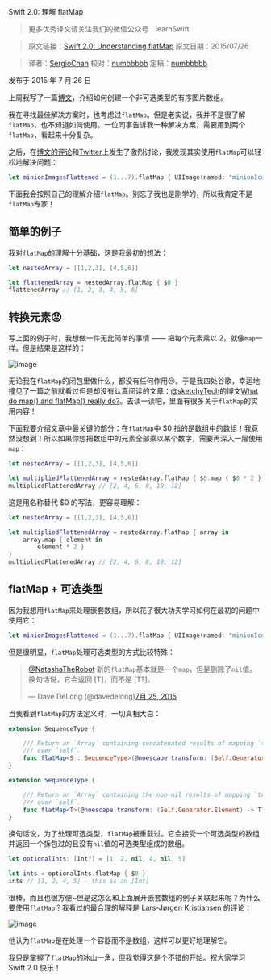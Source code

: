 Swift 2.0: 理解 flatMap
> 更多优秀译文请关注我们的微信公众号：learnSwift

> 原文链接：[Swift 2.0: Understanding flatMap](http://natashatherobot.com/swift-2-flatmap/)
> 原文日期：2015/07/26

> 译者：[SergioChan](https://github.com/SergioChan)
> 校对：[numbbbbb](https://github.com/numbbbbb)
> 定稿：[numbbbbb](https://github.com/numbbbbb)

发布于 2015 年 7 月 26 日

上周我写了一篇[博文](http://natashatherobot.com/swift-when-the-functional-approach-is-not-right/)，介绍如何创建一个非可选类型的有序图片数组。

我在寻找最佳解决方案时，也考虑过`flatMap`。但是老实说，我并不是很了解`flatMap`，也不知道如何使用。一位同事告诉我一种解决方案，需要用到两个`flatMap`，看起来十分复杂。



之后，在[博文的评论](http://natashatherobot.com/swift-when-the-functional-approach-is-not-right/)和[Twitter](https://twitter.com/NatashaTheRobot/status/624609007043391488)上发生了激烈讨论，我发现其实使用`flatMap`可以轻松地解决问题：

```swift
let minionImagesFlattened = (1...7).flatMap { UIImage(named: "minionIcon-\($0)") }
```

下面我会按照自己的理解介绍`flatMap`。别忘了我也是刚学的，所以我肯定不是`flatMap`专家！

## 简单的例子

我对`flatMap`的理解十分基础，这是我最初的想法：

```swift
let nestedArray = [[1,2,3], [4,5,6]]

let flattenedArray = nestedArray.flatMap { $0 }
flattenedArray // [1, 2, 3, 4, 5, 6]
```

## 转换元素😡

写上面的例子时，我想做一件无比简单的事情 —— 把每个元素乘以 2，就像`map`一样。但是结果是这样的：

![image](http://swift.gg/img/articles/swift-2-flatmap/Screen-Shot-2015-07-26-at-5.50.07-AM.png)

无论我在`flatMap`的闭包里做什么，都没有任何作用😢。于是我四处谷歌，幸运地撞见了一篇之前就看过但是却没有认真阅读的文章：[@sketchyTech](https://twitter.com/sketchyTech)的博文[What do map() and flatMap() really do?](http://sketchytech.blogspot.com/2015/06/swift-what-do-map-and-flatmap-really-do.html)。去读一读吧，里面有很多关于`flatMap`的实用内容！

下面我要介绍文章中最关键的部分：在`flatMap`中 $0 指的是数组中的数组！我竟然没想到！所以如果你想把数组中的元素全部乘以某个数字，需要再深入一层使用`map`：

```swift
let nestedArray = [[1,2,3], [4,5,6]]

let multipliedFlattenedArray = nestedArray.flatMap { $0.map { $0 * 2 } }
multipliedFlattenedArray // [2, 4, 6, 8, 10, 12]
```

这是用名称替代 $0 的写法，更容易理解：

```swift
let nestedArray = [[1,2,3], [4,5,6]]

let multipliedFlattenedArray = nestedArray.flatMap { array in
    array.map { element in
        element * 2 }
}
multipliedFlattenedArray // [2, 4, 6, 8, 10, 12]
```

## flatMap + 可选类型

因为我想用`flatMap`来处理嵌套数组，所以花了很大功夫学习如何在最初的问题中使用它：

```swift
let minionImagesFlattened = (1...7).flatMap { UIImage(named: "minionIcon-\($0)") }
```

但是很明显，`flatMap`处理可选类型的方式比较特殊：

> [@NatashaTheRobot](https://twitter.com/NatashaTheRobot) 新的`flatMap`基本就是一个`map`，但是删除了`nil`值。换句话说，它会返回 [T]，而不是 [T?]。
> 
> — Dave DeLong (@davedelong)[7月 25, 2015](https://twitter.com/davedelong/status/624995473489682432)

当我看到`flatMap`的方法定义时，一切真相大白：

```swift
extension SequenceType {

    /// Return an `Array` containing concatenated results of mapping `transform`
    /// over `self`.
    func flatMap<S : SequenceType>(@noescape transform: (Self.Generator.Element) -> S) -> [S.Generator.Element]
}

extension SequenceType {

    /// Return an `Array` containing the non-nil results of mapping `transform`
    /// over `self`.
    func flatMap<T>(@noescape transform: (Self.Generator.Element) -> T?) -> [T]
}
```

换句话说，为了处理可选类型，`flatMap`被重载过。它会接受一个可选类型的数组并返回一个拆包过的且没有`nil`值的可选类型组成的数组。

```swift
let optionalInts: [Int?] = [1, 2, nil, 4, nil, 5]

let ints = optionalInts.flatMap { $0 }
ints // [1, 2, 4, 5] - this is an [Int]
```

很棒，而且也很方便~但是这怎么和上面展开嵌套数组的例子关联起来呢？为什么要使用`flatMap`？我看过的最合理的解释是 Lars-Jørgen Kristiansen 的评论：

![image](http://swift.gg/img/articles/swift-2-flatmap/Screen-Shot-2015-07-26-at-6.45.20-AM.png)

他认为`flatMap`是在处理一个容器而不是数组，这样可以更好地理解它。

我只是掌握了`flatMap`的冰山一角，但我觉得这是个不错的开始。祝大家学习 Swift 2.0 快乐！

